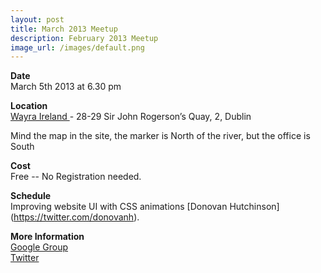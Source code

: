 ```yaml
---
layout: post
title: March 2013 Meetup
description: February 2013 Meetup
image_url: /images/default.png
---
```


**Date**  
March 5th 2013 at 6.30 pm

**Location**  
[ Wayra Ireland ]( http://ie.wayra.org/en/academia/dublin ) - 28-29 Sir John Rogerson’s Quay, 2, Dublin

Mind the map in the site, the marker is North of the river, but the office is
South

**Cost**  
Free -- No Registration needed.

**Schedule**  
Improving website UI with CSS animations [Donovan Hutchinson] (https://twitter.com/donovanh).


**More Information**  
[ Google Group ](https://groups.google.com/group/dublinjs)  
[ Twitter ](http://twitter.com/#!/dublinjs)
